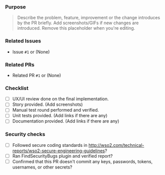 ### Purpose

> Describe the problem, feature, improvement or the change introduces by the PR briefly. Add screenshots/GIFs if new changes are introduced. Remove this placeholder when you're editing.

### Related Issues
- Issue `#1` or (None)

### Related PRs
- Related PR `#1` or (None)

### Checklist
- [ ] UX/UI review done on the final implementation.
- [ ] Story provided. (Add screenshots)
- [ ] Manual test round performed and verified.
- [ ] Unit tests provided. (Add links if there are any)
- [ ] Documentation provided. (Add links if there are any)

### Security checks
- [ ] Followed secure coding standards in http://wso2.com/technical-reports/wso2-secure-engineering-guidelines?
- [ ] Ran FindSecurityBugs plugin and verified report?
- [ ] Confirmed that this PR doesn't commit any keys, passwords, tokens, usernames, or other secrets?
